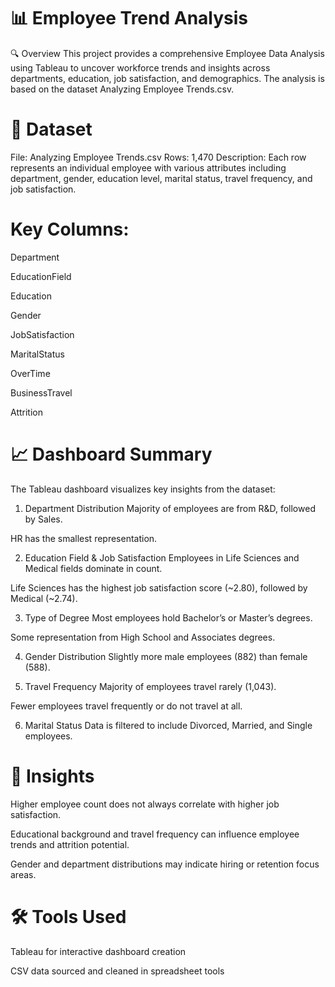 # 📊 Employee Trend Analysis
🔍 Overview
This project provides a comprehensive Employee Data Analysis using Tableau to uncover workforce trends and insights across departments, education, job satisfaction, and demographics. The analysis is based on the dataset Analyzing Employee Trends.csv.

# 📁 Dataset
File: Analyzing Employee Trends.csv
Rows: 1,470
Description: Each row represents an individual employee with various attributes including department, gender, education level, marital status, travel frequency, and job satisfaction.

# Key Columns:
Department

EducationField

Education

Gender

JobSatisfaction

MaritalStatus

OverTime

BusinessTravel

Attrition

# 📈 Dashboard Summary
The Tableau dashboard visualizes key insights from the dataset:

1. Department Distribution
Majority of employees are from R&D, followed by Sales.

HR has the smallest representation.

2. Education Field & Job Satisfaction
Employees in Life Sciences and Medical fields dominate in count.

Life Sciences has the highest job satisfaction score (~2.80), followed by Medical (~2.74).

3. Type of Degree
Most employees hold Bachelor’s or Master’s degrees.

Some representation from High School and Associates degrees.

4. Gender Distribution
Slightly more male employees (882) than female (588).

5. Travel Frequency
Majority of employees travel rarely (1,043).

Fewer employees travel frequently or do not travel at all.

6. Marital Status
Data is filtered to include Divorced, Married, and Single employees.

# 📌 Insights
Higher employee count does not always correlate with higher job satisfaction.

Educational background and travel frequency can influence employee trends and attrition potential.

Gender and department distributions may indicate hiring or retention focus areas.

# 🛠 Tools Used
Tableau for interactive dashboard creation

CSV data sourced and cleaned in spreadsheet tools

